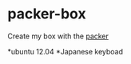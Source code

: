 packer-box
==========

Create my box with the [packer](http://www.packer.io/ "packer")

*ubuntu 12.04
*Japanese keyboad
